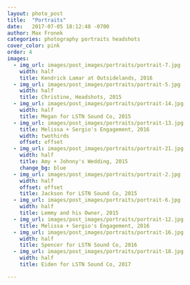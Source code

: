 ```yaml
---
layout: photo_post
title:  "Portraits"
date:   2017-07-05 18:12:48 -0700
author: Max Fronek
categories: photography portraits headshots
cover_color: pink
order: 4
images:
  - img_url: images/post_images/portraits/portrait-7.jpg
    width: half
    title: Kendrick Lamar at Outsidelands, 2016
  - img_url: images/post_images/portraits/portrait-5.jpg
    width: half
    title: Christine, Headshots, 2015    
  - img_url: images/post_images/portraits/portrait-14.jpg
    width: half
    title: Megan for LSTN Sound Co, 2015
  - img_url: images/post_images/portraits/portrait-13.jpg
    title: Melissa + Sergio's Engagement, 2016 
    width: twothirds
    offset: offset   
  - img_url: images/post_images/portraits/portrait-21.jpg
    width: half
    title: Amy + Johnny's Wedding, 2015
    change_bg: blue
  - img_url: images/post_images/portraits/portrait-2.jpg
    width: half
    offset: offset
    title: Jackson for LSTN Sound Co, 2015
  - img_url: images/post_images/portraits/portrait-6.jpg
    width: half
    title: Lemmy and his Owner, 2015
  - img_url: images/post_images/portraits/portrait-12.jpg
    title: Melissa + Sergio's Engagement, 2016
  - img_url: images/post_images/portraits/portrait-16.jpg
    width: half
    title: Spencer for LSTN Sound Co, 2016
  - img_url: images/post_images/portraits/portrait-18.jpg
    width: half
    title: Eiden for LSTN Sound Co, 2017

---
```


